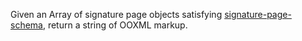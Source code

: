Given an Array of signature page objects satisfying [signature-page-schema](https://npmjs.com/packages/signature-page-schema), return a string of OOXML markup.
